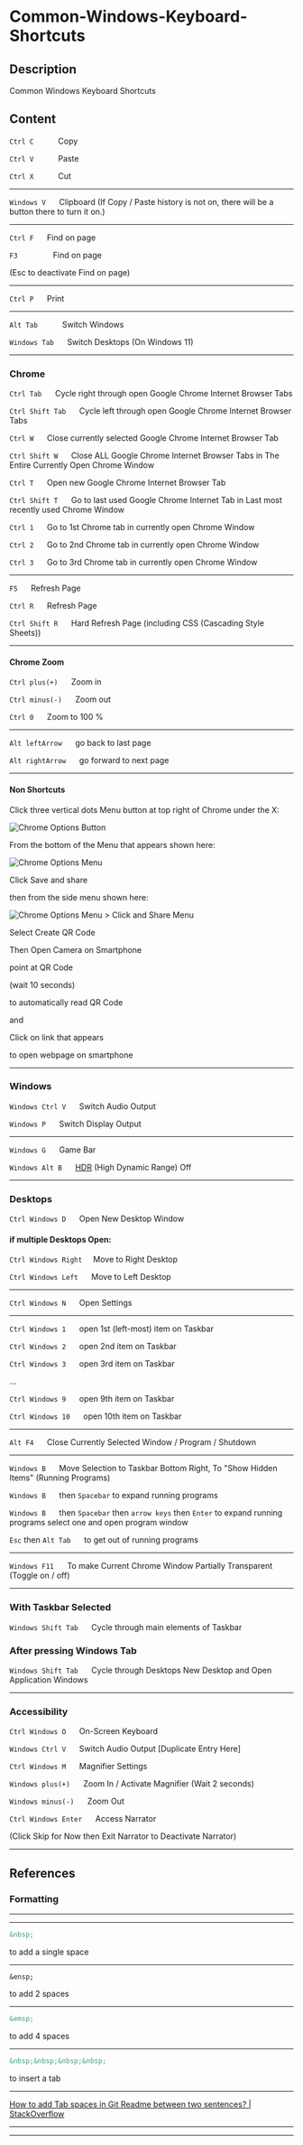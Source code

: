# Common-Windows-Keyboard-Shortcuts

## Description

Common Windows Keyboard Shortcuts

## Content

`Ctrl C` &nbsp;&nbsp;&nbsp;&nbsp; &nbsp;&nbsp;&nbsp;&nbsp; Copy

`Ctrl V` &nbsp;&nbsp;&nbsp;&nbsp; &nbsp;&nbsp;&nbsp;&nbsp; Paste

`Ctrl X` &nbsp;&nbsp;&nbsp;&nbsp; &nbsp;&nbsp;&nbsp;&nbsp; Cut

____

`Windows V` &nbsp;&nbsp;&nbsp;&nbsp; Clipboard (If Copy / Paste history is not on, there will be a button there to turn it on.)

____

`Ctrl F` &nbsp;&nbsp;&nbsp;&nbsp; Find on page

`F3` &nbsp;&nbsp;&nbsp;&nbsp; &nbsp;&nbsp;&nbsp;&nbsp; &nbsp;&nbsp;&nbsp;&nbsp; Find on page

(Esc to deactivate Find on page)

____

`Ctrl P` &nbsp;&nbsp;&nbsp;&nbsp; Print

____

`Alt Tab` &nbsp;&nbsp;&nbsp;&nbsp; &nbsp;&nbsp;&nbsp;&nbsp; Switch Windows

`Windows Tab` &nbsp;&nbsp;&nbsp;&nbsp; Switch Desktops (On Windows 11)

____

### Chrome

`Ctrl Tab` &nbsp;&nbsp;&nbsp;&nbsp; Cycle right through open Google Chrome Internet Browser Tabs

`Ctrl Shift Tab` &nbsp;&nbsp;&nbsp;&nbsp; Cycle left through open Google Chrome Internet Browser Tabs

`Ctrl W` &nbsp;&nbsp;&nbsp;&nbsp; Close currently selected Google Chrome Internet Browser Tab

`Ctrl Shift W` &nbsp;&nbsp;&nbsp;&nbsp; Close ALL Google Chrome Internet Browser Tabs in The Entire Currently Open Chrome Window 

`Ctrl T` &nbsp;&nbsp;&nbsp;&nbsp; Open new Google Chrome Internet Browser Tab

`Ctrl Shift T` &nbsp;&nbsp;&nbsp;&nbsp; Go to last used Google Chrome Internet Tab in Last most recently used Chrome Window

`Ctrl 1` &nbsp;&nbsp;&nbsp;&nbsp; Go to 1st Chrome tab in currently open Chrome Window

`Ctrl 2` &nbsp;&nbsp;&nbsp;&nbsp; Go to 2nd Chrome tab in currently open Chrome Window 

`Ctrl 3` &nbsp;&nbsp;&nbsp;&nbsp; Go to 3rd Chrome tab in currently open Chrome Window 

____

`F5` &nbsp;&nbsp;&nbsp;&nbsp; Refresh Page

`Ctrl R` &nbsp;&nbsp;&nbsp;&nbsp; Refresh Page

`Ctrl Shift R` &nbsp;&nbsp;&nbsp;&nbsp; Hard Refresh Page (including CSS (Cascading Style Sheets))

____

#### Chrome Zoom

`Ctrl plus(+)` &nbsp;&nbsp;&nbsp;&nbsp; Zoom in

`Ctrl minus(-)` &nbsp;&nbsp;&nbsp;&nbsp; Zoom out

`Ctrl 0` &nbsp;&nbsp;&nbsp;&nbsp; Zoom to 100 %

____

`Alt leftArrow` &nbsp;&nbsp;&nbsp;&nbsp; go back to last page

`Alt rightArrow` &nbsp;&nbsp;&nbsp;&nbsp; go forward to next page

____

#### Non Shortcuts

Click three vertical dots Menu button at top right of Chrome under the X:

![Chrome Options Button](/static/images/ChromeOptions.png)

From the bottom of the Menu that appears shown here:

![Chrome Options Menu](/static/images/ChromeOptions2.png)

Click Save and share

then from the side menu shown here:

![Chrome Options Menu > Click and Share Menu](/static/images/ChromeOptions3.png)

Select Create QR Code

Then Open Camera on Smartphone

point at QR Code

(wait 10 seconds)

to automatically read QR Code

and 

Click on link that appears 

to open webpage on smartphone

____

### Windows

`Windows Ctrl V` &nbsp;&nbsp;&nbsp;&nbsp; Switch Audio Output

`Windows P` &nbsp;&nbsp;&nbsp;&nbsp; Switch Display Output

____

`Windows G` &nbsp;&nbsp;&nbsp;&nbsp; Game Bar

`Windows Alt B` &nbsp;&nbsp;&nbsp;&nbsp; [HDR](https://support.microsoft.com/en-us/windows/hdr-settings-in-windows-2d767185-38ec-7fdc-6f97-bbc6c5ef24e6) (High Dynamic Range) Off

____

### Desktops

`Ctrl Windows D` &nbsp;&nbsp;&nbsp;&nbsp; Open New Desktop Window

#### if multiple Desktops Open:

`Ctrl Windows Right`&nbsp;&nbsp;&nbsp;&nbsp;  Move to Right Desktop

`Ctrl Windows Left` &nbsp;&nbsp;&nbsp;&nbsp; Move to Left Desktop

____

`Ctrl Windows N` &nbsp;&nbsp;&nbsp;&nbsp; Open Settings

____

`Ctrl Windows 1` &nbsp;&nbsp;&nbsp;&nbsp; open 1st (left-most) item on Taskbar

`Ctrl Windows 2` &nbsp;&nbsp;&nbsp;&nbsp; open 2nd item on Taskbar

`Ctrl Windows 3` &nbsp;&nbsp;&nbsp;&nbsp; open 3rd item on Taskbar

...

`Ctrl Windows 9` &nbsp;&nbsp;&nbsp;&nbsp; open 9th item on Taskbar

`Ctrl Windows 10` &nbsp;&nbsp;&nbsp;&nbsp; open 10th item on Taskbar

____

`Alt F4` &nbsp;&nbsp;&nbsp;&nbsp; Close Currently Selected Window / Program / Shutdown

____

`Windows B` &nbsp;&nbsp;&nbsp;&nbsp; Move Selection to Taskbar Bottom Right, To "Show Hidden Items" (Running Programs)

`Windows B` &nbsp;&nbsp;&nbsp;&nbsp; then `Spacebar` to expand running programs

`Windows B` &nbsp;&nbsp;&nbsp;&nbsp; then `Spacebar` then `arrow keys` then `Enter` to expand running programs select one and open program window

`Esc` then `Alt Tab` &nbsp;&nbsp;&nbsp;&nbsp; to get out of running programs

____

`Windows F11` &nbsp;&nbsp;&nbsp;&nbsp; To make Current Chrome Window Partially Transparent (Toggle on / off)

____

### With Taskbar Selected

`Windows Shift Tab` &nbsp;&nbsp;&nbsp;&nbsp; Cycle through main elements of Taskbar

### After pressing Windows Tab

`Windows Shift Tab` &nbsp;&nbsp;&nbsp;&nbsp; Cycle through Desktops New Desktop and Open Application Windows

____

### Accessibility

`Ctrl Windows O` &nbsp;&nbsp;&nbsp;&nbsp; On-Screen Keyboard

`Windows Ctrl V` &nbsp;&nbsp;&nbsp;&nbsp; Switch Audio Output [Duplicate Entry Here]

`Ctrl Windows M` &nbsp;&nbsp;&nbsp;&nbsp; Magnifier Settings

`Windows plus(+)` &nbsp;&nbsp;&nbsp;&nbsp; Zoom In / Activate Magnifier (Wait 2 seconds)

`Windows minus(-)` &nbsp;&nbsp;&nbsp;&nbsp; Zoom Out

`Ctrl Windows Enter` &nbsp;&nbsp;&nbsp;&nbsp; Access Narrator

(Click Skip for Now then Exit Narrator to Deactivate Narrator)

____

## References

### Formatting

____
____

```markdown
&nbsp; 
```

to add a single space

____

```markdwon
&ensp;
```

to add 2 spaces

____

```markdown
&emsp;
```

to add 4 spaces

____

```markdown
&nbsp;&nbsp;&nbsp;&nbsp;
```

to insert a tab

____

[How to add Tab spaces in Git Readme between two sentences? | StackOverflow](https://stackoverflow.com/questions/66828242/how-to-add-tab-spaces-in-git-readme-between-two-sentences)

____
____
